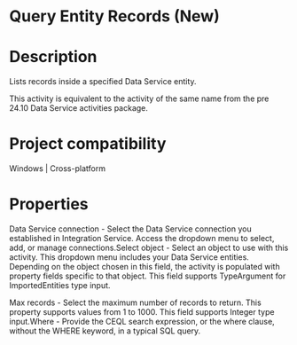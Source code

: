 ﻿# Query Entity Records (New)

# Description

Lists records inside a specified Data Service entity.

This activity is equivalent to the activity of the same name from the pre 24.10 Data Service activities package.

# Project compatibility

Windows | Cross-platform

# Properties

Data Service connection - Select the Data Service connection you established in Integration Service. Access the dropdown menu to select, add, or manage connections.Select object - Select an object to use with this activity. This dropdown menu includes your Data Service entities. Depending on the object chosen in this field, the activity is populated with property fields specific to that object. This field supports TypeArgument for ImportedEntities type input.







Max records - Select the maximum number of records to return. This property supports values from 1 to 1000. This field supports Integer type input.Where - Provide the CEQL search expression, or the where clause, without the WHERE keyword, in a typical SQL query.
